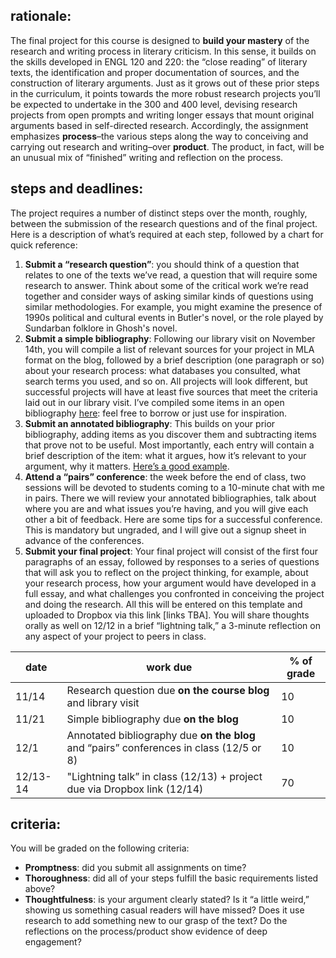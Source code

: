 
## rationale:

The final project for this course is designed to **build your mastery** of the research and writing process in literary criticism. In this sense, it builds on the skills developed in ENGL 120 and 220: the “close reading” of literary texts, the identification and proper documentation of sources, and the construction of literary arguments. Just as it grows out of these prior steps in the curriculum, it points towards the more robust research projects you’ll be expected to undertake in the 300 and 400 level, devising research projects from open prompts and writing longer essays that mount original arguments based in self-directed research. Accordingly, the assignment emphasizes **process**–the various steps along the way to conceiving and carrying out research and writing–over **product**. The product, in fact, will be an unusual mix of “finished” writing and reflection on the process.

## steps and deadlines:

The project requires a number of distinct steps over the month, roughly, between the submission of the research questions and of the final project. Here is a description of what’s required at each step, followed by a chart for quick reference:

1. **Submit a “research question”**: you should think of a question that relates to one of the texts we’ve read, a question that will require some research to answer. Think about some of the critical work we’re read together and consider ways of asking similar kinds of questions using similar methodologies. For example, you might examine the presence of 1990s political and cultural events in Butler's novel, or the role played by Sundarban folklore in Ghosh's novel.
2. **Submit a simple bibliography**: Following our library visit on November 14th, you will compile a list of relevant sources for your project in MLA format on the blog, followed by a brief description (one paragraph or so) about your research process: what databases you consulted, what search terms you used, and so on. All projects will look different, but successful projects will have at least five sources that meet the criteria laid out in our library visit. I’ve compiled some items in an open bibliography [here](https://engl252fa22s4.commons.gc.cuny.edu/biblio/): feel free to borrow or just use for inspiration.
3. **Submit an annotated bibliography**: This builds on your prior bibliography, adding items as you discover them and subtracting items that prove not to be useful. Most importantly, each entry will contain a brief description of the item: what it argues, how it’s relevant to your argument, why it matters. [Here’s a good example](https://indivisible.commons.gc.cuny.edu/2020/11/28/annotated-bib-2/).
4. **Attend a “pairs” conference**: the week before the end of class, two sessions will be devoted to students coming to a 10-minute chat with me in pairs. There we will review your annotated bibliographies, talk about where you are and what issues you’re having, and you will give each other a bit of feedback. Here are some tips for a successful conference. This is mandatory but ungraded, and I will give out a signup sheet in advance of the conferences.
5. **Submit your final project**: Your final project will consist of the first four paragraphs of an essay, followed by responses to a series of questions that will ask you to reflect on the project thinking, for example, about your research process, how your argument would have developed in a full essay, and what challenges you confronted in conceiving the project and doing the research. All this will be entered on this template and uploaded to Dropbox via this link [links TBA]. You will share thoughts orally as well on 12/12 in a brief “lightning talk,” a 3-minute reflection on any aspect of your project to peers in class.





 **date** | **work due** | **% of grade** 
----------| -------- | -------
11/14|Research question due **on the course blog** and library visit| 10
11/21|Simple bibliography due **on the blog**|10
12/1|Annotated bibliography due **on the blog** and “pairs” conferences in class (12/5 or 8)|10
12/13-14|"Lightning talk” in class (12/13) + project due via Dropbox link (12/14)|70










criteria:
---------

You will be graded on the following criteria:

*   **Promptness**: did you submit all assignments on time?
*   **Thoroughness**: did all of your steps fulfill the basic requirements listed above?
*   **Thoughtfulness**: is your argument clearly stated? Is it “a little weird,” showing us something casual readers will have missed? Does it use research to add something new to our grasp of the text? Do the reflections on the process/product show evidence of deep engagement?
